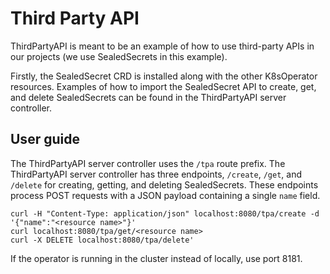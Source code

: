 # Third Party API
ThirdPartyAPI is meant to be an example of how to use third-party APIs in
our projects (we use SealedSecrets in this example).

Firstly, the SealedSecret CRD is installed along with the other K8sOperator
resources. Examples of how to import the SealedSecret API to create, get,
and delete SealedSecrets can be found in the ThirdPartyAPI server
controller.

## User guide
The ThirdPartyAPI server controller uses the `/tpa` route prefix. The
ThirdPartyAPI server controller has three endpoints, `/create`, `/get`, and
`/delete` for creating, getting, and deleting SealedSecrets. These endpoints
process POST requests with a JSON payload containing a single `name` field.
```
curl -H "Content-Type: application/json" localhost:8080/tpa/create -d '{"name":"<resource name>"}'
curl localhost:8080/tpa/get/<resource name>
curl -X DELETE localhost:8080/tpa/delete'
```
If the operator is running in the cluster instead of locally, use port
8181\.
